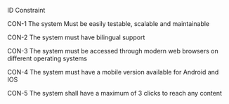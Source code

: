  
 ID        Constraint        

CON-1
  The system Must be easily testable, scalable and maintainable 
  
CON-2
The system must have bilingual support

CON-3
The system must be accessed through modern web browsers on different operating systems

CON-4
The system must have a mobile version available for Android and IOS

CON-5
The system shall have a maximum of 3 clicks to reach any content

